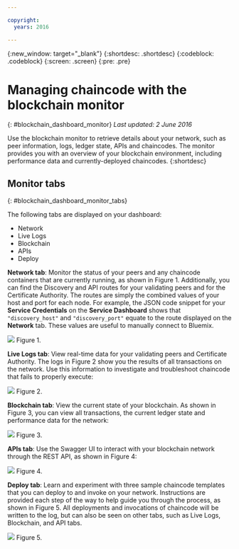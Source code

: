 ```yaml
---

copyright:
  years: 2016

---
```


{:new_window: target="_blank"}
{:shortdesc: .shortdesc}
{:codeblock: .codeblock}
{:screen: .screen}
{:pre: .pre}

# Managing chaincode with the blockchain monitor
{: #blockchain_dashboard_monitor}
*Last updated: 2 June 2016*

Use the blockchain monitor to retrieve details about your network, such as peer information, logs, ledger state, APIs and chaincodes. The monitor provides you with an overview of your blockchain environment, including performance data and currently-deployed chaincodes.
{:shortdesc}

## Monitor tabs
{: #blockchain_dashboard_monitor_tabs}

The following tabs are displayed on your dashboard:
  - Network
  - Live Logs
  - Blockchain
  - APIs
  - Deploy

**Network tab**: Monitor the status of your peers and any chaincode containers that are currently running, as shown in Figure 1. Additionally, you can find the Discovery and API routes for your validating peers and for the Certificate Authority. The routes are simply the combined values of your host and port for each node.  For example, the JSON code snippet for your **Service Credentials** on the **Service Dashboard** shows that `"discovery_host"` and `"discovery_port"` equate to the route displayed on the **Network** tab. These values are useful to manually connect to Bluemix.

![](images/IBC_BMX_Monitor_Network.png)
Figure 1.


**Live Logs tab**:  View real-time data for your validating peers and Certificate Authority. The logs in Figure 2 show you the results of all transactions on the network. Use this information to investigate and troubleshoot chaincode that fails to properly execute:

![](images/IBC_BMX_Monitor_LiveLogs.png)
Figure 2.


**Blockchain tab**: View the current state of your blockchain. As shown in Figure 3, you can view all transactions, the current ledger state and performance data for the network:

![](images/IBC_BMX_Monitor_Blockchain.png)
Figure 3.


**APIs tab**: Use the Swagger UI to interact with your blockchain network through the REST API, as shown in Figure 4:  

![](images/IBC_BMX_Monitor_API.png)
Figure 4.


**Deploy tab**: Learn and experiment with three sample chaincode templates that you can deploy to and invoke on your network. Instructions are provided each step of the way to help guide you through the process, as shown in Figure 5. All deployments and invocations of chaincode will be written to the log, but can also be seen on other tabs, such as Live Logs, Blockchain, and API tabs.  

![](images/IBC_BMX_Monitor_Deploy.png)
Figure 5.

